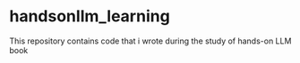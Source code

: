 # handsonllm_learning

This repository contains code that i wrote during the study of hands-on LLM book
